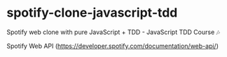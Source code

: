 # spotify-clone-javascript-tdd
Spotify web clone with pure JavaScript + TDD - JavaScript TDD Course :notes:

Spotify Web API (https://developer.spotify.com/documentation/web-api/)
